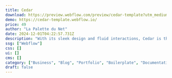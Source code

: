 ```yaml
---
title: Cedar
download: https://preview.webflow.com/preview/cedar-template?utm_medium=preview_link&utm_source=designer&utm_content=cedar-template&preview=cd9a99696ec0bff478541e1b13f673a6&workflow=preview
demo: https://cedar-template.webflow.io/
price: 49
author: "La Palette du Net"
date: 2024-12-01T04:22:57.731Z
description: "With its sleek design and fluid interactions, Cedar is the perfect template for startups, marketing, and agencies. Showcase your projects dynamically and make a lasting impression."
ssg: ["Webflow"]
css: []
ui: []
cms: []
category: ["Business", "Blog", "Portfolio", "Boilerplate", "Documentation", "Ecommerce", "SaaS", "Dashboard"]
draft: false
---
```

